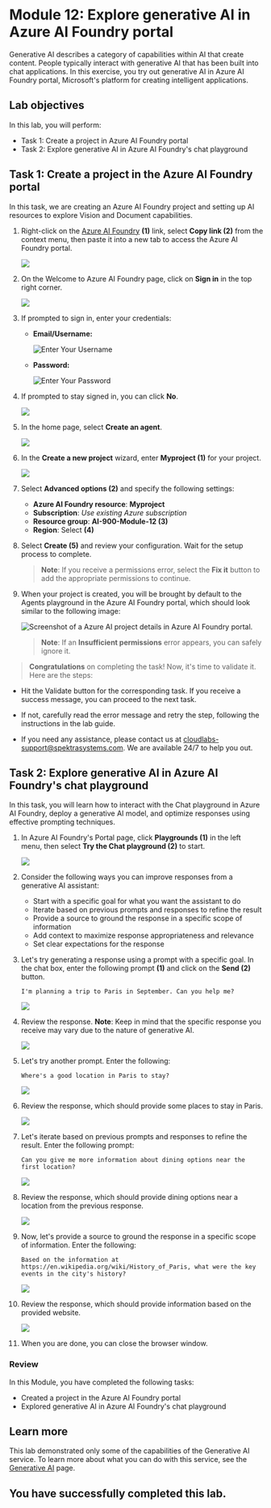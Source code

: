 # Module 12: Explore generative AI in Azure AI Foundry portal

Generative AI describes a category of capabilities within AI that create content. People typically interact with generative AI that has been built into chat applications. In this exercise, you try out generative AI in Azure AI Foundry portal, Microsoft's platform for creating intelligent applications.

## Lab objectives

In this lab, you will perform:
- Task 1: Create a project in Azure AI Foundry portal
- Task 2: Explore generative AI in Azure AI Foundry's chat playground

## Task 1: Create a project in the Azure AI Foundry portal

In this task, we are creating an Azure AI Foundry project and setting up AI resources to explore Vision and Document capabilities.

1. Right-click on the [Azure AI Foundry](https://ai.azure.com?azure-portal=true) **(1)** link, select **Copy link (2)** from the context menu, then paste it into a new tab to access the Azure AI Foundry portal.

   ![](./media/3-27.png)

1. On the Welcome to Azure AI Foundry page, click on **Sign in** in the top right corner.

   ![](./media/17-18.png)

1. If prompted to sign in, enter your credentials:
 
   - **Email/Username:** <inject key="AzureAdUserEmail"></inject>
 
      ![Enter Your Username](./media/19-4.png)
 
   - **Password:** <inject key="AzureAdUserPassword"></inject>
 
     ![Enter Your Password](./media/19-5.png)
     
1. If prompted to stay signed in, you can click **No**.

   ![](./media/9-8.png)

1. In the home page, select **Create an agent**.

   ![](./media/ai900l12f.png)

1. In the **Create a new project** wizard, enter **Myproject<inject key="DeploymentID" enableCopy="false" /> (1)** for your project. 

   ![](./media/ai900l12e.png)

1. Select **Advanced options (2)** and specify the following settings:
    - **Azure AI Foundry resource**: **Myproject<inject key="DeploymentID" enableCopy="false" />**
    - **Subscription**: *Use existing Azure subscription*
    - **Resource group**: **AI-900-Module-12 (3)**
    - **Region**: Select **<inject key="location" enableCopy="false"/> (4)**

1. Select **Create (5)** and review your configuration. Wait for the setup process to complete.

    >**Note**: If you receive a permissions error, select the **Fix it** button to add the appropriate permissions to continue.

1. When your project is created, you will be brought by default to the Agents playground in the Azure AI Foundry portal, which should look similar to the following image:

    ![Screenshot of a Azure AI project details in Azure AI Foundry portal.](./media/ai900l12h.png)

    > **Note**: If an **Insufficient permissions** error appears, you can safely ignore it.

> **Congratulations** on completing the task! Now, it's time to validate it. Here are the steps:
 
- Hit the Validate button for the corresponding task. If you receive a success message, you can proceed to the next task. 
- If not, carefully read the error message and retry the step, following the instructions in the lab guide.
- If you need any assistance, please contact us at cloudlabs-support@spektrasystems.com. We are available 24/7 to help you out.

   <validation step="41170453-b806-4a87-8243-fd736e4bfab5" />

## Task 2: Explore generative AI in Azure AI Foundry's chat playground

In this task, you will learn how to interact with the Chat playground in Azure AI Foundry, deploy a generative AI model, and optimize responses using effective prompting techniques.

1. In Azure AI Foundry's Portal page, click **Playgrounds (1)** in the left menu, then select **Try the Chat playground (2)** to start.

   ![](./media/ai900l12g.png)

1. Consider the following ways you can improve responses from a generative AI assistant:
    - Start with a specific goal for what you want the assistant to do
    - Iterate based on previous prompts and responses to refine the result
    - Provide a source to ground the response in a specific scope of information
    - Add context to maximize response appropriateness and relevance
    - Set clear expectations for the response

1. Let's try generating a response using a prompt with a specific goal. In the chat box, enter the following prompt **(1)** and click on the **Send (2)** button.

    ```prompt
    I'm planning a trip to Paris in September. Can you help me?
    ```

    ![](./media/ai900m12-6.png)

1. Review the response. **Note**: Keep in mind that the specific response you receive may vary due to the nature of generative AI.

   ![](./media/ai900m12-7.png)
 
1. Let's try another prompt. Enter the following:

    ```prompt
    Where's a good location in Paris to stay? 
    ```

   ![](./media/12-12.png)

1. Review the response, which should provide some places to stay in Paris.

    ![](./media/12-11.png)

1. Let's iterate based on previous prompts and responses to refine the result. Enter the following prompt:
    
    ```prompt
    Can you give me more information about dining options near the first location?
    ``` 

     ![](./media/12-13.png)

1. Review the response, which should provide dining options near a location from the previous response. 

   ![](./media/12-14.png)

1. Now, let's provide a source to ground the response in a specific scope of information. Enter the following: 
    
    ```prompt
    Based on the information at https://en.wikipedia.org/wiki/History_of_Paris, what were the key events in the city's history?
    ```
    ![](./media/12-18.png)

1. Review the response, which should provide information based on the provided website. 

   ![](./media/12-17.png)   

1. When you are done, you can close the browser window.

### Review

In this Module, you have completed the following tasks:
- Created a project in the Azure AI Foundry portal
- Explored generative AI in Azure AI Foundry's chat playground

## Learn more

This lab demonstrated only some of the capabilities of the Generative AI service. To learn more about what you can do with this service, see the [Generative AI](https://learn.microsoft.com/en-us/azure/ai-studio/how-to/evaluate-generative-ai-app) page.

## You have successfully completed this lab.
